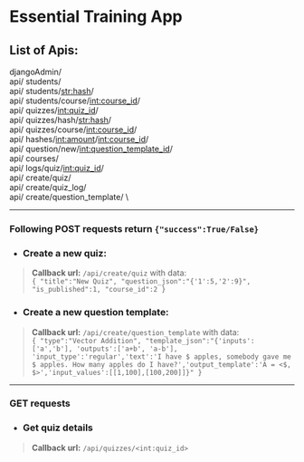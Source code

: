 # Essential Training App


## List of Apis:
djangoAdmin/ \
api/ students/ \
api/ students/<str:hash>/ \
api/ students/course/<int:course_id>/ \
api/ quizzes/<int:quiz_id>/ \
api/ quizzes/hash/<str:hash>/ \
api/ quizzes/course/<int:course_id>/ \
api/ hashes/<int:amount>/<int:course_id>/ \
api/ question/new/<int:question_template_id>/ \
api/ courses/ \
api/ logs/quiz/<int:quiz_id>/ \
api/ create/quiz/ \
api/ create/quiz_log/ \
api/ create/question_template/ \

___
### Following POST requests return `{"success":True/False}`<br>
* ### Create a new quiz:
> **Callback url:** `/api/create/quiz` with data:<br>
> `
{
	"title":"New Quiz",
	"question_json":"{'1':5,'2':9}",
	"is_published":1,
	"course_id":2
}
`<br>

* ### Create a new question template:
> **Callback url:** `/api/create/question_template` with data:<br>
> `
{
	"type":"Vector Addition",
	"template_json":"{'inputs':['a','b'], 'outputs':['a+b', 'a-b'], 'input_type':'regular','text':'I have $ apples, somebody gave me $ apples. How many apples do I have?','output_template':'A = <$, $>','input_values':[[1,100],[100,200]]}"
}
`<br>
___

### GET requests <br>
* ### Get quiz details
> **Callback url:** `/api/quizzes/<int:quiz_id>`